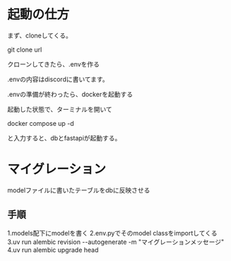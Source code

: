 # 起動の仕方
まず、cloneしてくる。

git clone url 

クローンしてきたら、.envを作る

.envの内容はdiscordに書いてます。

.envの準備が終わったら、dockerを起動する

起動した状態で、ターミナルを開いて

docker compose up -d

と入力すると、dbとfastapiが起動する。


# マイグレーション
modelファイルに書いたテーブルをdbに反映させる

## 手順
1.models配下にmodelを書く
2.env.pyでそのmodel classをimportしてくる
3.uv run alembic revision --autogenerate -m "マイグレーションメッセージ"
4.uv run alembic upgrade head
